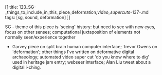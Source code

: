 [[
title: 123_SG-_things_to_include_in_this_piece_deformation,_video_supercuts_-137-.md
tags: [sg, sound, deformation]
]]

SG - theme of this piece is 'seeing' history: but need to see with new eyes, focus on other senses; computational juxtaposition of elements not normally seen/experience together

- Garvey piece on split brain human computer interface; Trevor Owens on 'deformation'; other things I've written on deformative digital archaeology; automated video super cut 'do you know where to dig' used in heritage jam entry; webseer interface; Alan Liu tweet about a digital i-ching.

  
